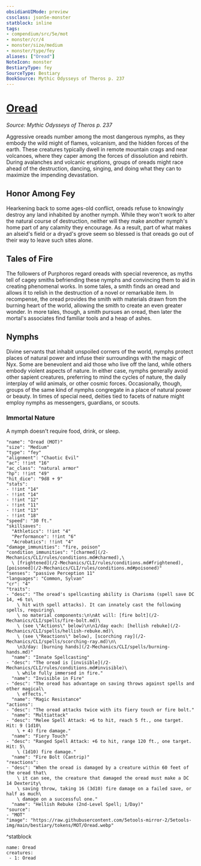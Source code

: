 ```yaml
---
obsidianUIMode: preview
cssclass: json5e-monster
statblock: inline
tags:
- compendium/src/5e/mot
- monster/cr/4
- monster/size/medium
- monster/type/fey
aliases: ["Oread"]
NoteIcon: monster
BestiaryType: fey
SourceType: Bestiary
BookSource: Mythic Odysseys of Theros p. 237
---
```

# [Oread](2-Mechanics\CLI\bestiary\fey/oread-mot.md)
*Source: Mythic Odysseys of Theros p. 237*  

Aggressive oreads number among the most dangerous nymphs, as they embody the wild might of flames, volcanism, and the hidden forces of the earth. These creatures typically dwell in remote mountain crags and near volcanoes, where they caper among the forces of dissolution and rebirth. During avalanches and volcanic eruptions, groups of oreads might race ahead of the destruction, dancing, singing, and doing what they can to maximize the impending devastation.

## Honor Among Fey

Hearkening back to some ages-old conflict, oreads refuse to knowingly destroy any land inhabited by another nymph. While they won't work to alter the natural course of destruction, neither will they make another nymph's home part of any calamity they encourage. As a result, part of what makes an alseid's field or a dryad's grove seem so blessed is that oreads go out of their way to leave such sites alone.

## Tales of Fire

The followers of Purphoros regard oreads with special reverence, as myths tell of cagey smiths befriending these nymphs and convincing them to aid in creating phenomenal works. In some tales, a smith finds an oread and allows it to relish in the destruction of a novel or remarkable item. In recompense, the oread provides the smith with materials drawn from the burning heart of the world, allowing the smith to create an even greater wonder. In more tales, though, a smith pursues an oread, then later the mortal's associates find familiar tools and a heap of ashes.

## Nymphs

Divine servants that inhabit unspoiled corners of the world, nymphs protect places of natural power and infuse their surroundings with the magic of Nyx. Some are benevolent and aid those who live off the land, while others embody violent aspects of nature. In either case, nymphs generally avoid other sapient creatures, preferring to mind the cycles of nature, the daily interplay of wild animals, or other cosmic forces. Occasionally, though, groups of the same kind of nymphs congregate in a place of natural power or beauty. In times of special need, deities tied to facets of nature might employ nymphs as messengers, guardians, or scouts.

### Immortal Nature

A nymph doesn't require food, drink, or sleep.

```statblock
"name": "Oread (MOT)"
"size": "Medium"
"type": "fey"
"alignment": "Chaotic Evil"
"ac": !!int "16"
"ac_class": "natural armor"
"hp": !!int "49"
"hit_dice": "9d8 + 9"
"stats":
- !!int "14"
- !!int "14"
- !!int "12"
- !!int "11"
- !!int "13"
- !!int "18"
"speed": "30 ft."
"skillsaves":
  "Athletics": !!int "4"
  "Performance": !!int "6"
  "Acrobatics": !!int "4"
"damage_immunities": "fire, poison"
"condition_immunities": "[charmed](/2-Mechanics/CLI/rules/conditions.md#charmed),\
  \ [frightened](/2-Mechanics/CLI/rules/conditions.md#frightened), [poisoned](/2-Mechanics/CLI/rules/conditions.md#poisoned)"
"senses": "passive Perception 11"
"languages": "Common, Sylvan"
"cr": "4"
"traits":
- "desc": "The oread's spellcasting ability is Charisma (spell save DC 14, +6 to\
    \ hit with spell attacks). It can innately cast the following spells, requiring\
    \ no material components:\n\nAt will: [fire bolt](/2-Mechanics/CLI/spells/fire-bolt.md)\
    \ (see \"Actions\" below)\n\n1/day each: [hellish rebuke](/2-Mechanics/CLI/spells/hellish-rebuke.md)\
    \ (see \"Reactions\" below), [scorching ray](/2-Mechanics/CLI/spells/scorching-ray.md)\n\
    \n3/day: [burning hands](/2-Mechanics/CLI/spells/burning-hands.md)"
  "name": "Innate Spellcasting"
- "desc": "The oread is [invisible](/2-Mechanics/CLI/rules/conditions.md#invisible)\
    \ while fully immersed in fire."
  "name": "Invisible in Fire"
- "desc": "The oread has advantage on saving throws against spells and other magical\
    \ effects."
  "name": "Magic Resistance"
"actions":
- "desc": "The oread attacks twice with its fiery touch or fire bolt."
  "name": "Multiattack"
- "desc": "Melee Spell Attack: +6 to hit, reach 5 ft., one target. Hit: 9 (1d10\
    \ + 4) fire damage."
  "name": "Fiery Touch"
- "desc": "Ranged Spell Attack: +6 to hit, range 120 ft., one target. Hit: 5\
    \ (1d10) fire damage."
  "name": "Fire Bolt (Cantrip)"
"reactions":
- "desc": "When the oread is damaged by a creature within 60 feet of the oread that\
    \ it can see, the creature that damaged the oread must make a DC 14 Dexterity\
    \ saving throw, taking 16 (3d10) fire damage on a failed save, or half as much\
    \ damage on a successful one."
  "name": "Hellish Rebuke (2nd-Level Spell; 1/Day)"
"source":
- "MOT"
"image": "https://raw.githubusercontent.com/5etools-mirror-2/5etools-img/main/bestiary/tokens/MOT/Oread.webp"
```
^statblock

```encounter-table
name: Oread
creatures:
 - 1: Oread
```
